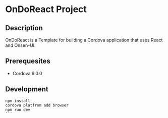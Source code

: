 # OnDoReact Project

## Description

OnDoReact is a Template for building a Cordova application that uses React and Onsen-UI.

## Prerequesites

* Cordova 9.0.0

## Development

```
npm install
cordova platfrom add browser
npm run dev
´´´
